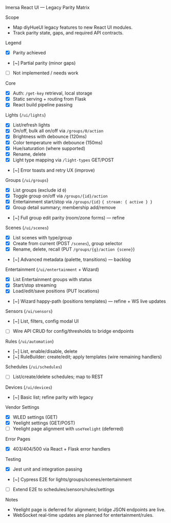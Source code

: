Imersa React UI — Legacy Parity Matrix

Scope
- Map diyHueUI legacy features to new React UI modules.
- Track parity state, gaps, and required API contracts.

Legend
- [x] Parity achieved
- [~] Partial parity (minor gaps)
- [ ] Not implemented / needs work

Core
- [x] Auth: `/get-key` retrieval, local storage
- [x] Static serving + routing from Flask
- [x] React build pipeline passing

Lights (`/ui/lights`)
- [x] List/refresh lights
- [x] On/off, bulk all on/off via `/groups/0/action`
- [x] Brightness with debounce (120ms)
- [x] Color temperature with debounce (150ms)
- [x] Hue/saturation (where supported)
- [x] Rename, delete
- [x] Light type mapping via `/light-types` GET/POST
- [~] Error toasts and retry UX (improve)

Groups (`/ui/groups`)
- [x] List groups (exclude id `0`)
- [x] Toggle group on/off via `/groups/{id}/action`
- [x] Entertainment start/stop via `/groups/{id}` `{ stream: { active } }`
- [x] Group detail summary; membership add/remove
- [~] Full group edit parity (room/zone forms) — refine

Scenes (`/ui/scenes`)
- [x] List scenes with type/group
- [x] Create from current (POST `/scenes`), group selector
- [x] Rename, delete, recall (PUT `/groups/{g}/action {scene}`)
- [~] Advanced metadata (palette, transitions) — backlog

Entertainment (`/ui/entertainment` + Wizard)
- [x] List Entertainment groups with status
- [x] Start/stop streaming
- [x] Load/edit/save positions (PUT locations)
- [~] Wizard happy-path (positions templates) — refine + WS live updates

Sensors (`/ui/sensors`)
- [~] List, filters, config modal UI
- [ ] Wire API CRUD for config/thresholds to bridge endpoints

Rules (`/ui/automation`)
- [~] List, enable/disable, delete
- [~] RuleBuilder: create/edit; apply templates (wire remaining handlers)

Schedules (`/ui/schedules`)
- [ ] List/create/delete schedules; map to REST

Devices (`/ui/devices`)
- [~] Basic list; refine parity with legacy

Vendor Settings
- [x] WLED settings (GET)
- [x] Yeelight settings (GET/POST)
- [ ] Yeelight page alignment with `useYeelight` (deferred)

Error Pages
- [x] 403/404/500 via React + Flask error handlers

Testing
- [x] Jest unit and integration passing
- [~] Cypress E2E for lights/groups/scenes/entertainment
- [ ] Extend E2E to schedules/sensors/rules/settings

Notes
- Yeelight page is deferred for alignment; bridge JSON endpoints are live.
- WebSocket real-time updates are planned for entertainment/rules.

